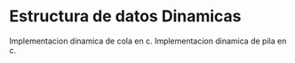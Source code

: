 # Estructura de datos Dinamicas
Implementacion dinamica de cola en c.
Implementacion dinamica de pila en c.
